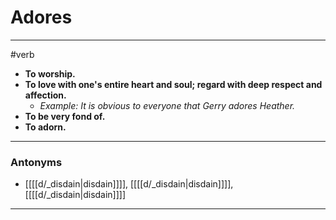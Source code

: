 # Adores
---
#verb
- **To worship.**
- **To love with one's entire heart and soul; regard with deep respect and affection.**
	- _Example: It is obvious to everyone that Gerry adores Heather._
- **To be very fond of.**
- **To adorn.**
---
### Antonyms
- [[[[d/_disdain|disdain]]]], [[[[d/_disdain|disdain]]]], [[[[d/_disdain|disdain]]]]
---
